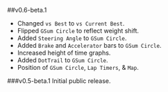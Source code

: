 ##v0.6-beta.1
- Changed `vs Best` to `vs Current Best`.
- Flipped `GSum Circle` to reflect weight shift.
- Added `Steering Angle` to `GSum Circle`.
- Added `Brake` and `Accelerator` bars to `GSum Circle`.
- Increased height of time graphs.
- Added `DotTrail` to `GSum Circle`.
- Position of `GSum Circle`, `Lap Timers`, & `Map`.

###v0.5-beta.1
Initial public release.
